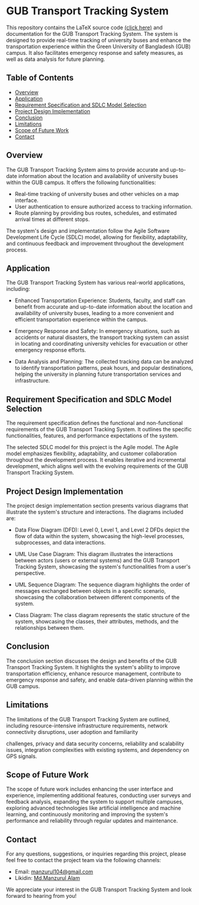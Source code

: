 # GUB Transport Tracking System

This repository contains the  LaTeX source code [(click here)](https://www.overleaf.com/read/vfkvnnywsrxv) and documentation for the GUB Transport Tracking System. The system is designed to provide real-time tracking of university buses and enhance the transportation experience within the Green University of Bangladesh (GUB) campus. It also facilitates emergency response and safety measures, as well as data analysis for future planning.

## Table of Contents

- [Overview](#overview)
- [Application](#application)
- [Requirement Specification and SDLC Model Selection](#requirement-specification-and-sdlc-model-selection)
- [Project Design Implementation](#project-design-implementation)
- [Conclusion](#conclusion)
- [Limitations](#limitations)
- [Scope of Future Work](#scope-of-future-work)
- [Contact](#contact)

## Overview

The GUB Transport Tracking System aims to provide accurate and up-to-date information about the location and availability of university buses within the GUB campus. It offers the following functionalities:

- Real-time tracking of university buses and other vehicles on a map interface.
- User authentication to ensure authorized access to tracking information.
- Route planning by providing bus routes, schedules, and estimated arrival times at different stops.

The system's design and implementation follow the Agile Software Development Life Cycle (SDLC) model, allowing for flexibility, adaptability, and continuous feedback and improvement throughout the development process.

## Application

The GUB Transport Tracking System has various real-world applications, including:

- Enhanced Transportation Experience: Students, faculty, and staff can benefit from accurate and up-to-date information about the location and availability of university buses, leading to a more convenient and efficient transportation experience within the campus.

- Emergency Response and Safety: In emergency situations, such as accidents or natural disasters, the transport tracking system can assist in locating and coordinating university vehicles for evacuation or other emergency response efforts.

- Data Analysis and Planning: The collected tracking data can be analyzed to identify transportation patterns, peak hours, and popular destinations, helping the university in planning future transportation services and infrastructure.

## Requirement Specification and SDLC Model Selection

The requirement specification defines the functional and non-functional requirements of the GUB Transport Tracking System. It outlines the specific functionalities, features, and performance expectations of the system.

The selected SDLC model for this project is the Agile model. The Agile model emphasizes flexibility, adaptability, and customer collaboration throughout the development process. It enables iterative and incremental development, which aligns well with the evolving requirements of the GUB Transport Tracking System.

## Project Design Implementation

The project design implementation section presents various diagrams that illustrate the system's structure and interactions. The diagrams included are:

- Data Flow Diagram (DFD): Level 0, Level 1, and Level 2 DFDs depict the flow of data within the system, showcasing the high-level processes, subprocesses, and data interactions.

- UML Use Case Diagram: This diagram illustrates the interactions between actors (users or external systems) and the GUB Transport Tracking System, showcasing the system's functionalities from a user's perspective.

- UML Sequence Diagram: The sequence diagram highlights the order of messages exchanged between objects in a specific scenario, showcasing the collaboration between different components of the system.

- Class Diagram: The class diagram represents the static structure of the system, showcasing the classes, their attributes, methods, and the relationships between them.

## Conclusion

The conclusion section discusses the design and benefits of the GUB Transport Tracking System. It highlights the system's ability to improve transportation efficiency, enhance resource management, contribute to emergency response and safety, and enable data-driven planning within the GUB campus.

## Limitations

The limitations of the GUB Transport Tracking System are outlined, including resource-intensive infrastructure requirements, network connectivity disruptions, user adoption and familiarity

 challenges, privacy and data security concerns, reliability and scalability issues, integration complexities with existing systems, and dependency on GPS signals.

## Scope of Future Work

The scope of future work includes enhancing the user interface and experience, implementing additional features, conducting user surveys and feedback analysis, expanding the system to support multiple campuses, exploring advanced technologies like artificial intelligence and machine learning, and continuously monitoring and improving the system's performance and reliability through regular updates and maintenance.


## Contact

For any questions, suggestions, or inquiries regarding this project, please feel free to contact the project team via the following channels:

- Email: [manzurul104@gmail.com](manzurul104@gmail.com)
- Likidin: [Md.Manzurul Alam](https://www.linkedin.com/in/niloy104/)

We appreciate your interest in the GUB Transport Tracking System and look forward to hearing from you!
